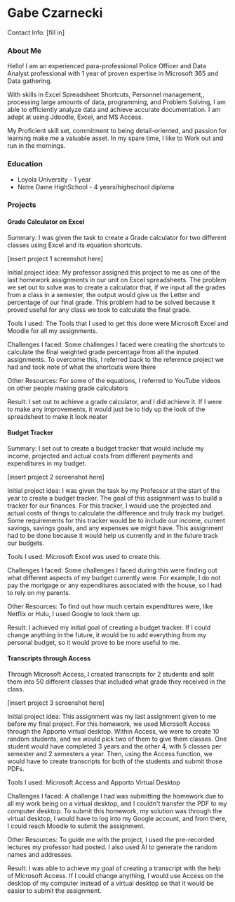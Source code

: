 # Gabe Czarnecki
Contact Info: [fill in]
### About Me 
Hello! I am an experienced para-professional Police Officer and Data Analyst professional with 1 year of proven expertise in Microsoft 365 and Data gathering. 

With skills in Excel Spreadsheet Shortcuts, Personnel management,, processing large amounts of data, programming, and Problem Solving, I am able to efficiently analyze data and achieve accurate documentation. I am adept at using Jdoodle, Excel, and MS Access. 

My Proficient skill set, commitment to being detail-oriented, and passion for learning make me a valuable asset.  In my spare time, I like to Work out and run in the mornings. 

### Education 
 - Loyola University - 1 year
 - Notre Dame HighSchool - 4 years/highschool diploma

### Projects

#### Grade Calculator on Excel
 Summary: I was given the task to create a Grade calculator for two different classes using Excel and its equation shortcuts. 

 [insert project 1 screenshot here]

 Initial project idea: 
My professor assigned this project to me as one of the last homework assignments in our unit on Excel spreadsheets. The problem we set out to solve was to create a calculator that, if we input all the grades from a class in a semester, the output would give us the Letter and percentage of our final grade. This problem had to be solved because it proved useful for any class we took to calculate the final grade. 

Tools I used: 
The Tools that I used to get this done were Microsoft Excel and Moodle for all my assignments. 

Challenges I faced:
Some challenges I faced were creating the shortcuts to calculate the final weighted grade percentage from all the inputed assignments. To overcome this, I referred back to the reference project we had and took note of what the shortcuts were there 

Other Resources: 
For some of the equations, I referred to YouTube videos on other people making grade calculators 

Result:
I set out to achieve a grade calculator, and I did achieve it. If I were to make any improvements, it would just be to tidy up the look of the spreadsheet to make it look neater 

#### Budget Tracker
 Summary: I set out to create a budget tracker that would include my income, projected and actual costs from different payments and expenditures in my budget.

[insert project 2 screenshot here]

Initial project idea: 
I was given the task by my Professor at the start of the year to create a budget tracker. The goal of this assignment was to build a tracker for our finances. For this tracker, I would use the projected and actual costs of things to calculate the difference and truly track my budget. Some requirements for this tracker would be to include our income, current savings, savings goals, and any expenses we might have. This assignment had to be done because it would help us currently and in the future track our budgets. 

Tools I used: 
Microsoft Excel was used to create this. 

Challenges I faced:
Some challenges I faced during this were finding out what different aspects of my budget currently were. For example, I do not pay the mortgage or any expenditures associated with the house, so I had to rely on my parents. 

Other Resources: 
To find out how much certain expenditures were, like Netflix or Hulu, I used Google to look them up. 

Result:
I achieved my initial goal of creating a budget tracker. If I could change anything in the future, it would be to add everything from my personal budget, so it would prove to be more useful to me. 

#### Transcripts through Access
Through Microsoft Access, I created transcripts for 2 students and split them into 50 different classes that included what grade they received in the class. 

[insert project 3 screenshot here]

Initial project idea: 
This assignment was my last assignment given to me before my final project. For this homework, we used Microsoft Access through the Apporto virtual desktop. Within Access, we were to create 10 random students, and we would pick two of them to give them classes. One student would have completed 3 years and the other 4, with 5 classes per semester and 2 semesters a year. Then, using the Access function, we would have to create transcripts for both of the students and submit those PDFs. 

Tools I used: 
Microsoft Access and Apporto Virtual Desktop 

Challenges I faced:
A challenge I had was submitting the homework due to all my work being on a virtual desktop, and I couldn't transfer the PDF to my computer desktop. To submit this homework, my solution was through the virtual desktop, I would have to log into my Google account, and from there, I could reach Moodle to submit the assignment. 

Other Resources: 
To guide me with the project, I used the pre-recorded lectures my professor had posted. I also used AI to generate the random names and addresses. 

Result:
I was able to achieve my goal of creating a transcript with the help of Microsoft Access. If I could change anything, I would use Access on the desktop of my computer instead of a virtual desktop so that it would be easier to submit the assignment.